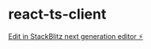 # react-ts-client

[Edit in StackBlitz next generation editor ⚡️](https://stackblitz.com/~/github.com/sushmita30jan/react-ts-client)